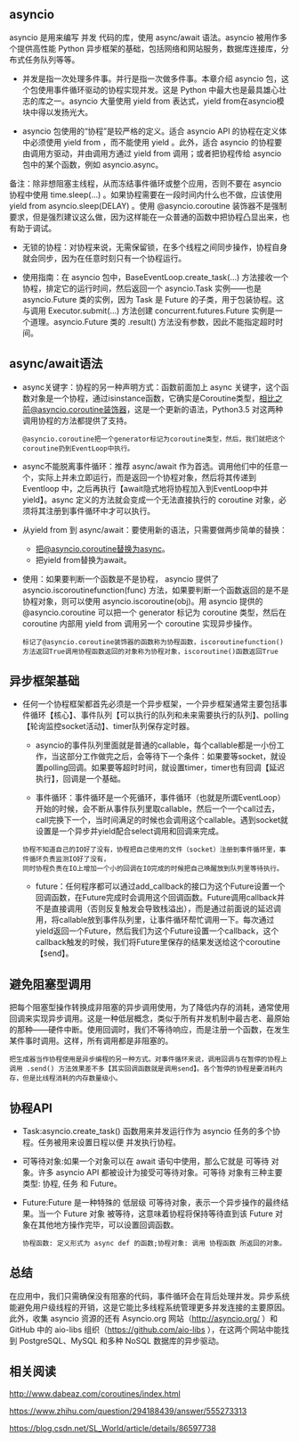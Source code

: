 ## asyncio

asyncio 是用来编写 并发 代码的库，使用 async/await 语法。asyncio 被用作多个提供高性能 Python 异步框架的基础，包括网络和网站服务，数据库连接库，分布式任务队列等等。

* 并发是指一次处理多件事。并行是指一次做多件事。本章介绍 asyncio 包，这个包使用事件循环驱动的协程实现并发。这是 Python 中最大也是最具雄心壮志的库之一。asyncio 大量使用 yield from 表达式，yield from在asyncio模块中得以发扬光大。


* asyncio 包使用的“协程”是较严格的定义。适合 asyncio API 的协程在定义体中必须使用 yield from ，而不能使用 yield 。此外，适合 asyncio 的协程要由调用方驱动，并由调用方通过 yield from 调用；或者把协程传给 asyncio 包中的某个函数，例如 asyncio.async。


备注：除非想阻塞主线程，从而冻结事件循环或整个应用，否则不要在 asyncio 协程中使用 time.sleep(...) 。如果协程需要在一段时间内什么也不做，应该使用 yield from asyncio.sleep(DELAY) 。使用 @asyncio.coroutine 装饰器不是强制要求，但是强烈建议这么做，因为这样能在一众普通的函数中把协程凸显出来，也有助于调试。

* 无锁的协程：对协程来说，无需保留锁，在多个线程之间同步操作，协程自身就会同步，因为在任意时刻只有一个协程运行。

* 使用指南：在 asyncio 包中，BaseEventLoop.create_task(...) 方法接收一个协程，排定它的运行时间，然后返回一个 asyncio.Task 实例——也是 asyncio.Future 类的实例，因为 Task 是 Future 的子类，用于包装协程。这与调用 Executor.submit(...) 方法创建 concurrent.futures.Future 实例是一个道理。asyncio.Future 类的 .result() 方法没有参数，因此不能指定超时时间。

## async/await语法

* async关键字：协程的另一种声明方式：函数前面加上 async 关键字，这个函数对象是一个协程，通过isinstance函数，它确实是Coroutine类型，相比之前@asyncio.coroutine装饰器，这是一个更新的语法，Python3.5 对这两种调用协程的方法都提供了支持。
    ```
    @asyncio.coroutine把一个generator标记为coroutine类型，然后，我们就把这个coroutine扔到EventLoop中执行。
    ```

* async不能脱离事件循环：推荐 async/await 作为首选。调用他们中的任意一个，实际上并未立即运行，而是返回一个协程对象，然后将其传递到 Eventloop 中，之后再执行【await隐式地将协程加入到EventLoop中并yield】。async 定义的方法就会变成一个无法直接执行的 coroutine 对象，必须将其注册到事件循环中才可以执行。

* 从yield from 到 async/await：要使用新的语法，只需要做两步简单的替换：
    * 把@asyncio.coroutine替换为async。
    * 把yield from替换为await。 
    
* 使用：如果要判断一个函数是不是协程， asyncio 提供了 asyncio.iscoroutinefunction(func) 方法，如果要判断一个函数返回的是不是协程对象，则可以使用 asyncio.iscoroutine(obj)。用 asyncio 提供的 @asyncio.coroutine 可以把一个 generator 标记为 coroutine 类型，然后在 coroutine 内部用 yield from 调用另一个 coroutine 实现异步操作。
    ```
    标记了@asyncio.coroutine装饰器的函数称为协程函数，iscoroutinefunction()方法返回True调用协程函数返回的对象称为协程对象，iscoroutine()函数返回True
    ```
    


## 异步框架基础

* 任何一个协程框架都首先必须是一个异步框架，一个异步框架通常主要包括事件循环【核心】、事件队列【可以执行的队列和未来需要执行的队列】、polling【轮询监控socket活动】、timer队列保存定时器。
    * asyncio的事件队列里面就是普通的callable，每个callable都是一小份工作，当这部分工作做完之后，会等待下一个条件：如果要等socket，就设置polling回调。如果要等超时时间，就设置timer，timer也有回调【延迟执行】，回调是一个基础。
    
    * 事件循环：事件循环是一个死循环，事件循环（也就是所谓EventLoop）开始的时候，会不断从事件队列里取callable，然后一个一个call过去，call完换下一个，当时间满足的时候也会调用这个callable。遇到socket就设置是一个异步并yield配合select调用和回调来完成。
    ```
    协程不知道自己的IO好了没有，协程把自己使用的文件（socket）注册到事件循环里，事件循环负责监测IO好了没有，
    同时协程负责在IO上增加一个小的回调在IO完成的时候把自己唤醒放到队列里等待执行。
    ```
    * future：任何程序都可以通过add_callback的接口为这个Future设置一个回调函数，在Future完成时会调用这个回调函数。Future调用callback并不是直接调用（否则反复触发会导致栈溢出），而是通过前面说的延迟调用，将callable放到事件队列里，让事件循环帮忙调用一下。每次通过yield返回一个Future，然后我们为这个Future设置一个callback，这个callback触发的时候，我们将Future里保存的结果发送给这个coroutine【send】。


## 避免阻塞型调用

把每个阻塞型操作转换成非阻塞的异步调用使用，为了降低内存的消耗，通常使用回调来实现异步调用。这是一种低层概念，类似于所有并发机制中最古老、最原始的那种——硬件中断。使用回调时，我们不等待响应，而是注册一个函数，在发生某件事时调用。这样，所有调用都是非阻塞的。
```
把生成器当作协程使用是异步编程的另一种方式。对事件循环来说，调用回调与在暂停的协程上调用 .send() 方法效果差不多【其实回调函数就是调用send】。各个暂停的协程是要消耗内存，但是比线程消耗的内存数量级小。
```

## 协程API

* Task:asyncio.create_task() 函数用来并发运行作为 asyncio 任务的多个协程。任务被用来设置日程以便 并发执行协程。

* 可等待对象:如果一个对象可以在 await 语句中使用，那么它就是 可等待 对象。许多 asyncio API 都被设计为接受可等待对象。可等待 对象有三种主要类型: 协程, 任务 和 Future。

* Future:Future 是一种特殊的 低层级 可等待对象，表示一个异步操作的最终结果。当一个 Future 对象 被等待，这意味着协程将保持等待直到该 Future 对象在其他地方操作完毕，可以设置回调函数。

    ```
    协程函数: 定义形式为 async def 的函数;协程对象: 调用 协程函数 所返回的对象。
    ```


## 总结

在应用中，我们只需确保没有阻塞的代码，事件循环会在背后处理并发。异步系统能避免用户级线程的开销，这是它能比多线程系统管理更多并发连接的主要原因。此外，收集 asyncio 资源的还有 Asyncio.org 网站（http://asyncio.org/ ）和 GitHub 中的 aio-libs 组织（https://github.com/aio-libs ），在这两个网站中能找到 PostgreSQL、MySQL 和多种 NoSQL 数据库的异步驱动。


## 相关阅读

http://www.dabeaz.com/coroutines/index.html

https://www.zhihu.com/question/294188439/answer/555273313

https://blog.csdn.net/SL_World/article/details/86597738